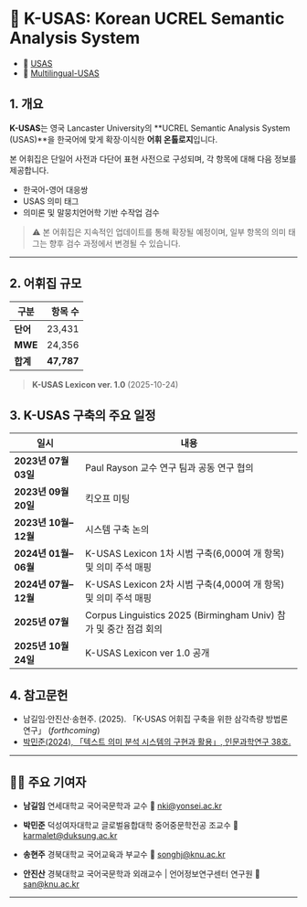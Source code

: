# 🧩 K-USAS: Korean UCREL Semantic Analysis System
- 📂 [USAS](https://ucrel.lancs.ac.uk/usas/)
- 📂 [Multilingual-USAS](https://github.com/UCREL/Multilingual-USAS)

## 1. 개요

**K-USAS**는 영국 Lancaster University의 **UCREL Semantic Analysis System (USAS)**을
한국어에 맞게 확장·이식한 **어휘 온톨로지**입니다.

본 어휘집은 단일어 사전과 다단어 표현 사전으로 구성되며,
각 항목에 대해 다음 정보를 제공합니다.

- 한국어-영어 대응쌍
- USAS 의미 태그
- 의미론 및 말뭉치언어학 기반 수작업 검수

> ⚠️ 본 어휘집은 지속적인 업데이트를 통해 확장될 예정이며,
> 일부 항목의 의미 태그는 향후 검수 과정에서 변경될 수 있습니다.

---
## 2. 어휘집 규모

| 구분 | 항목 수 |
|------|---------:|
| **단어** | 23,431 |
| **MWE** | 24,356 |
| **합계** | **47,787** |

> **K-USAS Lexicon ver. 1.0** (2025-10-24)

## 3. K-USAS 구축의 주요 일정
| 일시 | 내용 |
|------|------|
| **2023년 07월 03일** | Paul Rayson 교수 연구 팀과 공동 연구 협의 |
| **2023년 09월 20일** | 킥오프 미팅 |
| **2023년 10월–12월** | 시스템 구축 논의 |
| **2024년 01월–06월** | K-USAS Lexicon 1차 시범 구축(6,000여 개 항목) 및 의미 주석 매핑 |
| **2024년 07월–12월** | K-USAS Lexicon 2차 시범 구축(4,000여 개 항목) 및 의미 주석 매핑 |
| **2025년 07월** | Corpus Linguistics 2025 (Birmingham Univ) 참가 및 중간 점검 회의 |
| **2025년 10월 24일** | K-USAS Lexicon ver 1.0 공개 |

## 4. 참고문헌

- 남길임·안진산·송현주. (2025). 「K-USAS 어휘집 구축을 위한 삼각측량 방법론 연구」 (*forthcoming*)
- [박민준(2024), 「텍스트 의미 분석 시스템의 구현과 활용」, 인문과학연구 38호.](https://www.kci.go.kr/kciportal/ci/sereArticleSearch/ciSereArtiView.kci?sereArticleSearchBean.artiId=ART003053428)

---

## 🧑‍🏫 주요 기여자

- **남길임**
  연세대학교 국어국문학과 교수
  📧 nki@yonsei.ac.kr
  
- **박민준**
  덕성여자대학교 글로벌융합대학 중어중문학전공 조교수
  📧 karmalet@duksung.ac.kr

- **송현주**
  경북대학교 국어교육과 부교수
  📧 songhj@knu.ac.kr

- **안진산**
  경북대학교 국어국문학과 외래교수 | 언어정보연구센터 연구원
  📧 san@knu.ac.kr

---